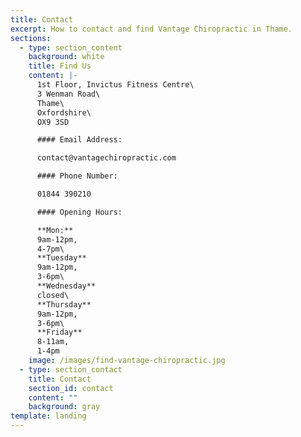 ```yaml
---
title: Contact
excerpt: How to contact and find Vantage Chiropractic in Thame.
sections:
  - type: section_content
    background: white
    title: Find Us
    content: |-
      1st Floor, Invictus Fitness Centre\
      3 Wenman Road\
      Thame\
      Oxfordshire\
      OX9 3SD

      #### Email Address:

      contact@vantagechiropractic.com

      #### Phone Number:

      01844 390210

      #### Opening Hours:

      **Mon:**
      9am-12pm,
      4-7pm\
      **Tuesday**
      9am-12pm,
      3-6pm\
      **Wednesday**
      closed\
      **Thursday** 
      9am-12pm,
      3-6pm\
      **Friday**
      8-11am,
      1-4pm
    image: /images/find-vantage-chiropractic.jpg
  - type: section_contact
    title: Contact
    section_id: contact
    content: ""
    background: gray
template: landing
---
```

